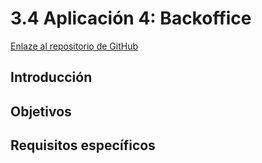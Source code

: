 # 3.4 Aplicación 4: Backoffice

[Enlaze al repositorio de GitHub](https://github.com/PROJ-GuillFerriPedro/Backoffice-wf-a-visual-studio)

## Introducción

## Objetivos

## Requisitos específicos
